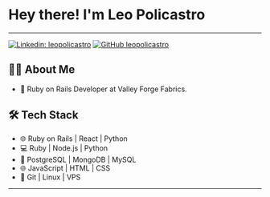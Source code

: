 # Hey there! I'm Leo Policastro

---

[![Linkedin: leopolicastro](https://img.shields.io/badge/-leopolicastro-blue?style=flat-square&logo=Linkedin&logoColor=white&link=https://www.linkedin.com/in/leo-policastro/)](https://www.linkedin.com/in/leo-policastro/)
[![GitHub leopolicastro](https://img.shields.io/github/followers/leopolicastro?label=follow&style=social)](https://github.com/Thaiane)

## 👨‍💻 About Me

- 🧢 Ruby on Rails Developer at Valley Forge Fabrics.

## 🛠 Tech Stack

- 🌐 Ruby on Rails | React | Python
- 💻 Ruby | Node.js | Python 
- 🐘 PostgreSQL | MongoDB | MySQL
- 🌐 JavaScript | HTML | CSS
- 🔧 Git | Linux | VPS
---

